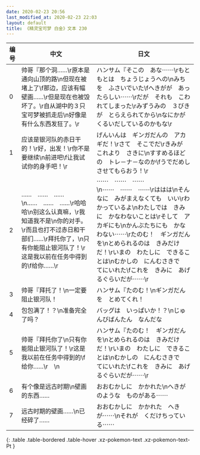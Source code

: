 ```yaml
---
date: 2020-02-23 20:56
last_modified_at: 2020-02-23 22:03
layout: default
title: 《精灵宝可梦 白金》文本 230
---
```

| 编号 | 中文 | 日文 |
| ---- | ---- | ---- |
| 0 | 帅哥『那个洞……\r原本是通向山顶的路\n但现在被堵上了\f那边，应该有幅壁画……\r但是现在也被毁坏了。\r自从湖中的３只宝可梦被抓走后\n好像是有什么东西发狂了。\r | ハンサム『そこの　あな⋯⋯\rもともとは　ちょうじょうへの\nみちを　ふさいでいた\fへきがが　あったらしい⋯⋯\rだが　それも　こわれてしまった\rみずうみの　３びきが　とらえられてから\nなにかが　くるいだしているのかもな\r |
| 1 | 应该是银河队的赤日干的！\r好，出发！\r你不是要继续\n前进吧\f让我试试你的身手吧！\r | げんいんは　ギンガだんの　アカギだ！\rさて　そこでだ\rきみが　これより　さきに\nすすめるほどの　トレ－ナ－なのか\fうでだめし　させてもらおう！\r |
| 2 | ……　……　……\n……　……　……\r哈哈哈\n别这么认真嘛，\r我知道我不是\n你的对手。\r而且也打不过赤日和干部们……\r拜托你了，\n只有你能阻止银河队了！\r这是我以前在任务中得到的\f给你……\r | ⋯⋯　⋯⋯　⋯⋯\n⋯⋯　⋯⋯　⋯⋯\rははは\nそんなに　みがまえなくても　いい\rわかっているよ\nわたしでは　きみに　かなわないことは\rそして　アカギにも\nかんぶたちにも　かなわない⋯⋯\rたのむ！　ギンガだんを\nとめられるのは　きみだけだ！\rいまの　わたしに　できることは\nむかしの　にんむさきで　てにいれた\fこれを　きみに　あげるぐらいだが⋯⋯\r |
| 3 | 帅哥『拜托了！\n一定要阻止银河队！ | ハンサム『たのむ！\nギンガだんを　とめてくれ！ |
| 4 | 包包满了！？\n准备完全了吗？ | バッグは　いっぱいか！？\nじゅんびばんたん　なんだな |
| 5 | 帅哥『拜托你了\n只有你能阻止银河队了！\r这是我以前在任务中得到的\f给你……\r　\n | ハンサム『たのむ！　ギンガだんを\nとめられるのは　きみだけだ！\rいまの　わたしに　できることは\nむかしの　にんむさきで　てにいれた\fこれを　きみに　あげるぐらいだが⋯⋯\r |
| 6 | 有个像是远古时期\n壁画的东西…… | おおむかしに　かかれた\nへきが　のような　ものがある⋯⋯ |
| 7 | 远古时期的壁画……\n已经碎了…… | おおむかしに　かかれた　へきが⋯⋯\nそれが　くだけちっている⋯⋯ |
{: .table .table-bordered .table-hover .xz-pokemon-text .xz-pokemon-text-Pt }